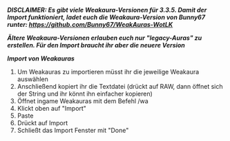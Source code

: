 ***DISCLAIMER: Es gibt viele Weakaura-Versionen für 3.3.5. Damit der Import funktioniert, ladet euch die Weakaura-Version von Bunny67 runter: https://github.com/Bunny67/WeakAuras-WotLK*** 

***Ältere Weakaura-Versionen erlauben euch nur "legacy-Auras" zu erstellen. Für den Import braucht ihr aber die neuere Version***

***Import von Weakauras***
1. Um Weakauras zu importieren müsst ihr die jeweilige Weakaura auswählen
2. Anschließend kopiert ihr die Textdatei (drückt auf RAW, dann öffnet sich der String und ihr könnt ihn einfacher kopieren)
3. Öffnet ingame Weakauras mit dem Befehl /wa
4. Klickt oben auf "Import"
5. Paste
6. Drückt auf Import
7. Schließt das Import Fenster mit "Done"
